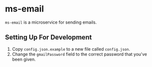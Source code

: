 # ms-email

`ms-email` is a microservice for sending emails.

## Setting Up For Development
1. Copy `config.json.example` to a new file called `config.json`.
2. Change the `gmailPassword` field to the correct password that you've been given.